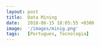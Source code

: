 ```yaml
---
layout: post
title:  Data Mining
date:   2018-06-15 18:05:55 +0300
image:  '/images/minig.png'
tags:   [Portugues, Tecnologia]
---
```

